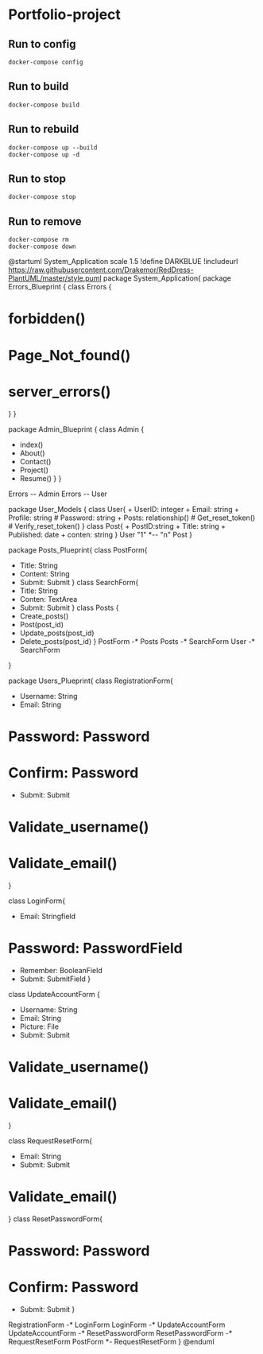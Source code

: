 # Portfolio-project

## Run to config
```
docker-compose config
```
## Run to build
```
docker-compose build
```
## Run to rebuild
```
docker-compose up --build
docker-compose up -d  
```
## Run to stop 
```
docker-compose stop
```
## Run to remove
```
docker-compose rm
docker-compose down
```

@startuml System_Application
scale 1.5 
!define DARKBLUE
!includeurl https://raw.githubusercontent.com/Drakemor/RedDress-PlantUML/master/style.puml
package System_Application{ 
package Errors_Blueprint {
class Errors {
 # forbidden()
 # Page_Not_found()
 # server_errors()
  }
}

package Admin_Blueprint {
class Admin {
  + index()
  + About() 
  + Contact()
  + Project()
  + Resume()
  }
}

Errors -- Admin
Errors -- User

package User_Models {
class User{
    + UserID: integer
    + Email: string
    + Profile: string
    # Password: string
    + Posts: relationship()
    # Get_reset_token()
    # Verify_reset_token()
}
class Post{
    + PostID:string
    + Title: string
    + Published: date
    + conten: string
}
User "1" *-- "n" Post
}

package Posts_Plueprint{
class PostForm{
 + Title:  String
 + Content: String
 + Submit: Submit
  }
  class SearchForm{
 + Title: String
 + Conten: TextArea
 + Submit: Submit
 }
class Posts {
  + Create_posts()
  + Post(post_id)
  + Update_posts(post_id)
  + Delete_posts(post_id)
}
PostForm -* Posts 
Posts -* SearchForm
User -* SearchForm

}

package Users_Plueprint{
class RegistrationForm{
  + Username: String
  + Email: String
  # Password: Password
  # Confirm: Password
  + Submit: Submit
  # Validate_username()
  # Validate_email()
}

class LoginForm{
  + Email: Stringfield
  # Password: PasswordField
  + Remember: BooleanField
  + Submit: SubmitField
}

class UpdateAccountForm {
 + Username: String
 + Email: String
 + Picture: File
 + Submit: Submit
 # Validate_username()
 # Validate_email()
}

class RequestResetForm{
 + Email: String
 + Submit: Submit
 # Validate_email()
}
class ResetPasswordForm{
  # Password: Password
  # Confirm: Password
  + Submit: Submit
}

 RegistrationForm -* LoginForm
 LoginForm -* UpdateAccountForm
 UpdateAccountForm -*  ResetPasswordForm
 ResetPasswordForm -* RequestResetForm 
 PostForm *- RequestResetForm
}
@enduml
